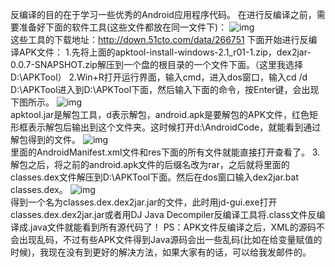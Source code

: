 反编译的目的在于学习一些优秀的Android应用程序代码。
在进行反编译之前，需要准备好下面的软件工具(这些文件都放在同一文件下)：
![img](P)  
这些工具的下载地址：http://down.51cto.com/data/266751
下面开始进行反编译APK文件：
1.先将上面的apktool-install-windows-2.1_r01-1.zip，dex2jar-0.0.7-SNAPSHOT.zip解压到一个盘的根目录的一个文件下面。（这里我选择D:\APKTool）
2.Win+R打开运行界面，输入cmd，进入dos窗口，输入cd /d D:\APKTool进入到D:\APKTool下面，然后输入下面的命令，按Enter键，会出现下图所示。
![img](P)  
apktool.jar是解包工具，d表示解包，android.apk是要解包的APK文件，红色矩形框表示解包后输出到这个文件夹。这时候打开d:\AndroidCode，就能看到通过解包得到的文件。
![img](P)  
里面的AndroidManifest.xml文件和res下面的所有文件就能直接打开查看了。
3.解包之后，将之前的android.apk文件的后缀名改为rar，之后就将里面的classes.dex文件解压到D:\APKTool下面。然后在dos窗口输入dex2jar.bat classes.dex。
![img](P)  
得到一个名为classes.dex.dex2jar.jar的文件，此时用jd-gui.exe打开classes.dex.dex2jar.jar或者用DJ Java Decompiler反编译工具将.class文件反编译成.java文件就能看到所有源代码了！
PS：APK文件反编译之后，XML的源码不会出现乱码，不过有些APK文件得到Java源码会出一些乱码(比如在给变量赋值的时候)，我现在没有到更好的解决方法，如果大家有的话，可以给我发邮件的。